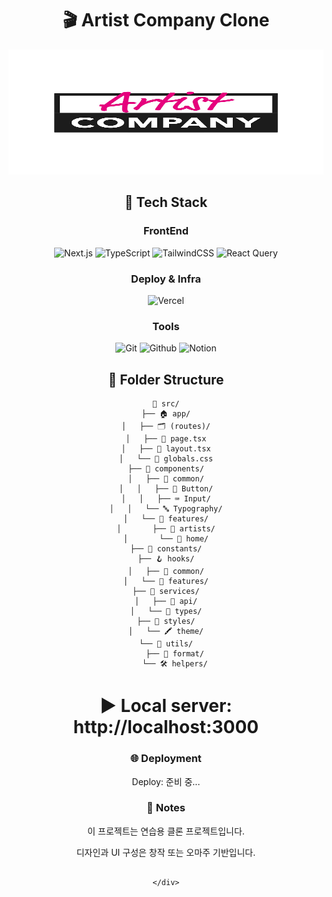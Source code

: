 <div align="center">

# 🎬 Artist Company Clone

<img src="https://raw.githubusercontent.com/lucy-kim04/ArtistCompany/develop/public/images/logo.png"
 width="600" height="200"/>

## 🔧 Tech Stack

### FrontEnd

![Next.js](https://img.shields.io/badge/Next.js-000000?style=for-the-badge&logo=next.js&logoColor=white)
![TypeScript](https://img.shields.io/badge/TypeScript-3178C6?style=for-the-badge&logo=typescript&logoColor=white)
![TailwindCSS](https://img.shields.io/badge/Tailwind_CSS-06B6D4?style=for-the-badge&logo=tailwind-css&logoColor=white)
![React Query](https://img.shields.io/badge/React_Query-FF4154?style=for-the-badge&logo=react-query&logoColor=white)

### Deploy & Infra

![Vercel](https://img.shields.io/badge/Vercel-000000?style=for-the-badge&logo=vercel&logoColor=white)

### Tools

![Git](https://img.shields.io/badge/Git-F05032?style=for-the-badge&logo=git&logoColor=white)
![Github](https://img.shields.io/badge/GitHub-181717?style=for-the-badge&logo=github&logoColor=white)
![Notion](https://img.shields.io/badge/Notion-000000?style=for-the-badge&logo=notion&logoColor=white)

## 📁 Folder Structure

```plaintext
📁 src/
├── 🏠 app/
│   ├── 🗂️ (routes)/
│   ├── 📄 page.tsx
│   ├── 📐 layout.tsx
│   └── 🎨 globals.css
├── 🧩 components/
│   ├── 🧱 common/
│   │   ├── 🔘 Button/
│   │   ├── ⌨️ Input/
│   │   └── 🔤 Typography/
│   └── 🎯 features/
│       ├── 👤 artists/
│       └── 🏡 home/
├── 📌 constants/
├── 🪝 hooks/
│   ├── 🧱 common/
│   └── 🎯 features/
├── 🚀 services/
│   ├── 📡 api/
│   └── 📄 types/
├── 🎨 styles/
│   └── 🖍️ theme/
└── 🧰 utils/
    ├── 🧹 format/
    └── 🛠️ helpers/
```

# ▶️ Local server: http://localhost:3000

### 🌐 Deployment

Deploy: 준비 중...

### 📝 Notes

이 프로젝트는 연습용 클론 프로젝트입니다.

디자인과 UI 구성은 창작 또는 오마주 기반입니다.

```

</div>
```
